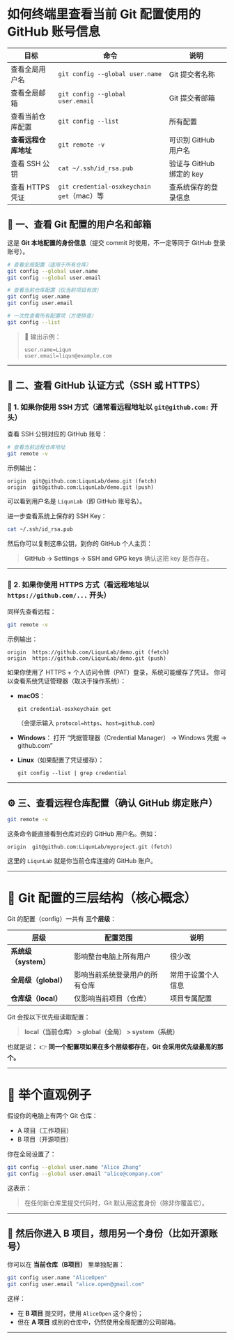 # 如何终端里查看当前 Git 配置使用的 **GitHub 账号信息**

| 目标          | 命令                                     | 说明                 |
| ----------- | -------------------------------------- | ------------------ |
| 查看全局用户名     | `git config --global user.name`        | Git 提交者名称          |
| 查看全局邮箱      | `git config --global user.email`       | Git 提交者邮箱          |
| 查看当前仓库配置   | `git config --list`                    | 所有配置               |
| **查看远程仓库地址**   | `git remote -v`                        | 可识别 GitHub 用户名     |
| 查看 SSH 公钥   | `cat ~/.ssh/id_rsa.pub`                | 验证与 GitHub 绑定的 key |
| 查看 HTTPS 凭证 | `git credential-osxkeychain get`（mac）等 | 查系统保存的登录信息         |

## 🧩 一、查看 Git 配置的用户名和邮箱

这是 **Git 本地配置的身份信息**（提交 commit 时使用，不一定等同于 GitHub 登录账号）。

```bash
# 查看全局配置（适用于所有仓库）
git config --global user.name
git config --global user.email

# 查看当前仓库配置（仅当前项目有效）
git config user.name
git config user.email

# 一次性查看所有配置项（方便排查）
git config --list
```

> 📘 输出示例：
>
> ```
> user.name=Liqun
> user.email=liqun@example.com
> ```

---

## 🧭 二、查看 GitHub 认证方式（SSH 或 HTTPS）

### 🧱 1. 如果你使用 SSH 方式（通常看远程地址以 `git@github.com:` 开头）

查看 SSH 公钥对应的 GitHub 账号：

```bash
# 查看当前远程仓库地址
git remote -v
```

示例输出：

```
origin  git@github.com:LiqunLab/demo.git (fetch)
origin  git@github.com:LiqunLab/demo.git (push)
```

可以看到用户名是 `LiqunLab`（即 GitHub 账号名）。

进一步查看系统上保存的 SSH Key：

```bash
cat ~/.ssh/id_rsa.pub
```

然后你可以复制这串公钥，到你的 GitHub 个人主页：

> **GitHub → Settings → SSH and GPG keys**
> 确认这把 key 是否存在。

---

### 🧱 2. 如果你使用 HTTPS 方式（看远程地址以 `https://github.com/...` 开头）

同样先查看远程：

```bash
git remote -v
```

示例输出：

```
origin  https://github.com/LiqunLab/demo.git (fetch)
origin  https://github.com/LiqunLab/demo.git (push)
```

如果你使用了 HTTPS + 个人访问令牌（PAT）登录，系统可能缓存了凭证。
你可以查看系统凭证管理器（取决于操作系统）：

* **macOS**：

  ```
  git credential-osxkeychain get
  ```

  （会提示输入 `protocol=https`、`host=github.com`）

* **Windows**：
  打开 “凭据管理器（Credential Manager） → Windows 凭据 → github.com”

* **Linux**（如果配置了凭证缓存）：

  ```
  git config --list | grep credential
  ```

---

## ⚙️ 三、查看远程仓库配置（确认 GitHub 绑定账户）

```bash
git remote -v
```

这条命令能直接看到仓库对应的 GitHub 用户名。例如：

```
origin  git@github.com:LiqunLab/myproject.git (fetch)
```

这里的 `LiqunLab` 就是你当前仓库连接的 GitHub 账户。

---

# 🧭 Git 配置的三层结构（核心概念）

Git 的配置（config）一共有 **三个层级**：

| 层级              | 配置范围            | 说明        |
| --------------- | --------------- | --------- |
| **系统级（system）** | 影响整台电脑上所有用户     | 很少改       |
| **全局级（global）** | 影响当前系统登录用户的所有仓库 | 常用于设置个人信息 |
| **仓库级（local）**  | 仅影响当前项目（仓库）     | 项目专属配置    |

Git 会按以下优先级读取配置：

> **local（当前仓库） > global（全局） > system（系统）**

也就是说：
👉 **同一个配置项如果在多个层级都存在，Git 会采用优先级最高的那个。**

---

# 🧩 举个直观例子

假设你的电脑上有两个 Git 仓库：

* A 项目（工作项目）
* B 项目（开源项目）

你在全局设置了：

```bash
git config --global user.name "Alice Zhang"
git config --global user.email "alice@company.com"
```

这表示：

> 在任何新仓库里提交代码时，Git 默认用这套身份（除非你覆盖它）。

---

## 📁 然后你进入 B 项目，想用另一个身份（比如开源账号）

你可以在 **当前仓库（B项目）** 里单独配置：

```bash
git config user.name "AliceOpen"
git config user.email "alice.open@gmail.com"
```

这样：

* 在 **B 项目** 提交时，使用 `AliceOpen` 这个身份；
* 但在 **A 项目** 或别的仓库中，仍然使用全局配置的公司邮箱。

---
